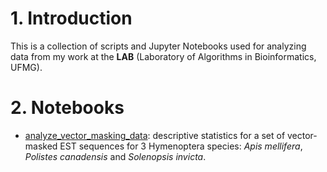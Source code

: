# 1. Introduction

This is a collection of scripts and Jupyter Notebooks used for analyzing data from my work at the **LAB** (Laboratory of Algorithms in Bioinformatics, UFMG).

# 2. Notebooks

- [analyze_vector_masking_data](https://nbviewer.jupyter.org/github/flayner2/lab_data_analysis/blob/master/notebooks/analyze_vector_masking_data.ipynb): descriptive statistics for a set of vector-masked EST sequences for 3 Hymenoptera species: _Apis mellifera_, _Polistes canadensis_ and _Solenopsis invicta_.
